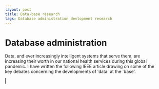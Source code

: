 ```yaml
---
layout: post
title: Data-base research
tags: Database administration devlopment research
---
```


# Database administration

Data, and ever increasingly intelligent systems that serve them, are increasing their worth in our national health services during this global pandemic. I have written the following IEEE article drawing on some of the key debates concerning the developments of 'data' at the 'base'. 


<style>
object {
  border: 1px solid #555;
}
</style>


<object data="/assets/images/dblitreview.pdf" type="application/pdf" width="1000" height="1000">
